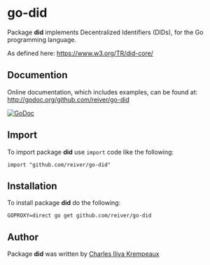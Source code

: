 # go-did

Package **did** implements Decentralized Identifiers (DIDs), for the Go programming language.

As defined here:
https://www.w3.org/TR/did-core/

## Documention

Online documentation, which includes examples, can be found at: http://godoc.org/github.com/reiver/go-did

[![GoDoc](https://godoc.org/github.com/reiver/go-did?status.svg)](https://godoc.org/github.com/reiver/go-did)

## Import

To import package **did** use `import` code like the following:
```
import "github.com/reiver/go-did"
```

## Installation

To install package **did** do the following:
```
GOPROXY=direct go get github.com/reiver/go-did
```

## Author

Package **did** was written by [Charles Iliya Krempeaux](http://reiver.link)
